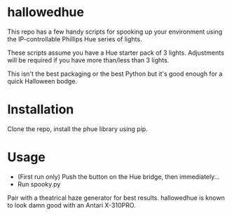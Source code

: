 hallowedhue
===========

This repo has a few handy scripts for spooking up your environment using the IP-controllable Phillips Hue series of lights.

These scripts assume you have a Hue starter pack of 3 lights. Adjustments will be required if you have more than/less than 3 lights.

This isn't the best packaging or the best Python but it's good enough for a quick Halloween bodge.

Installation
============

Clone the repo, install the phue library using pip.

Usage
=====

* (First run only) Push the button on the Hue bridge, then immediately...
* Run spooky.py

Pair with a theatrical haze generator for best results. hallowedhue is known to look damn good with an Antari X-310PRO.

